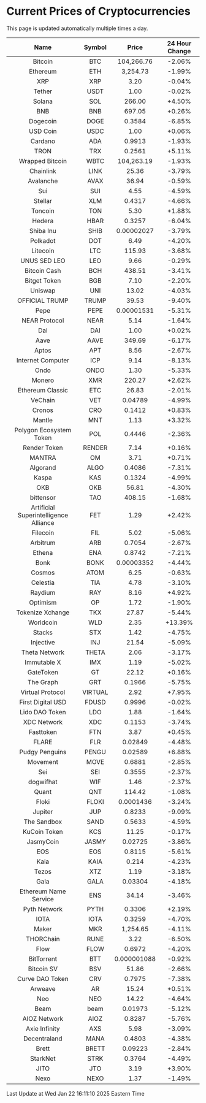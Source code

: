 # Current Prices of Cryptocurrencies
This page is updated automatically multiple times a day.

| Name | Symbol | Price | 24 Hour Change |
| :---: |:---:| :---: | :---: |
| Bitcoin | BTC | 104,266.76 | -2.06% |
| Ethereum | ETH | 3,254.73 | -1.99% |
| XRP | XRP | 3.20 | -0.04% |
| Tether | USDT | 1.00 | -0.02% |
| Solana | SOL | 266.00 | +4.50% |
| BNB | BNB | 697.05 | +0.26% |
| Dogecoin | DOGE | 0.3584 | -6.85% |
| USD Coin | USDC | 1.00 | +0.06% |
| Cardano | ADA | 0.9913 | -1.93% |
| TRON | TRX | 0.2561 | +5.11% |
| Wrapped Bitcoin | WBTC | 104,263.19 | -1.93% |
| Chainlink | LINK | 25.36 | -3.79% |
| Avalanche | AVAX | 36.94 | -0.59% |
| Sui | SUI | 4.55 | -4.59% |
| Stellar | XLM | 0.4317 | -4.66% |
| Toncoin | TON | 5.30 | +1.88% |
| Hedera | HBAR | 0.3257 | -6.04% |
| Shiba Inu | SHIB | 0.00002027 | -3.79% |
| Polkadot | DOT | 6.49 | -4.20% |
| Litecoin | LTC | 115.93 | -3.68% |
| UNUS SED LEO | LEO | 9.66 | -0.29% |
| Bitcoin Cash | BCH | 438.51 | -3.41% |
| Bitget Token | BGB | 7.10 | -2.20% |
| Uniswap | UNI | 13.02 | -4.03% |
| OFFICIAL TRUMP | TRUMP | 39.53 | -9.40% |
| Pepe | PEPE | 0.00001531 | -5.31% |
| NEAR Protocol | NEAR | 5.14 | -1.64% |
| Dai | DAI | 1.00 | +0.02% |
| Aave | AAVE | 349.69 | -6.17% |
| Aptos | APT | 8.56 | -2.67% |
| Internet Computer | ICP | 9.14 | -8.13% |
| Ondo | ONDO | 1.30 | -5.33% |
| Monero | XMR | 220.27 | +2.62% |
| Ethereum Classic | ETC | 26.83 | -2.01% |
| VeChain | VET | 0.04789 | -4.99% |
| Cronos | CRO | 0.1412 | +0.83% |
| Mantle | MNT | 1.13 | +3.32% |
| Polygon Ecosystem Token | POL | 0.4446 | -2.36% |
| Render Token | RENDER | 7.14 | +0.16% |
| MANTRA | OM | 3.71 | +0.71% |
| Algorand | ALGO | 0.4086 | -7.31% |
| Kaspa | KAS | 0.1324 | -4.99% |
| OKB | OKB | 56.81 | -4.30% |
| bittensor | TAO | 408.15 | -1.68% |
| Artificial Superintelligence Alliance | FET | 1.29 | +2.42% |
| Filecoin | FIL | 5.02 | -5.06% |
| Arbitrum | ARB | 0.7054 | -2.67% |
| Ethena | ENA | 0.8742 | -7.21% |
| Bonk | BONK | 0.00003352 | -4.44% |
| Cosmos | ATOM | 6.25 | -0.63% |
| Celestia | TIA | 4.78 | -3.10% |
| Raydium | RAY | 8.16 | +4.92% |
| Optimism | OP | 1.72 | -1.90% |
| Tokenize Xchange | TKX | 27.87 | -5.44% |
| Worldcoin | WLD | 2.35 | +13.39% |
| Stacks | STX | 1.42 | -4.75% |
| Injective | INJ | 21.54 | -5.09% |
| Theta Network | THETA | 2.06 | -3.17% |
| Immutable X | IMX | 1.19 | -5.02% |
| GateToken | GT | 22.12 | +0.16% |
| The Graph | GRT | 0.1966 | -5.75% |
| Virtual Protocol | VIRTUAL | 2.92 | +7.95% |
| First Digital USD | FDUSD | 0.9996 | -0.02% |
| Lido DAO Token | LDO | 1.88 | -1.64% |
| XDC Network | XDC | 0.1153 | -3.74% |
| Fasttoken | FTN | 3.87 | +0.45% |
| FLARE | FLR | 0.02849 | -4.48% |
| Pudgy Penguins | PENGU | 0.02589 | +6.88% |
| Movement | MOVE | 0.6881 | -2.85% |
| Sei | SEI | 0.3555 | -2.37% |
| dogwifhat | WIF | 1.46 | -2.37% |
| Quant | QNT | 114.42 | -1.08% |
| Floki | FLOKI | 0.0001436 | -3.24% |
| Jupiter | JUP | 0.8233 | -9.09% |
| The Sandbox | SAND | 0.5633 | -4.59% |
| KuCoin Token | KCS | 11.25 | -0.17% |
| JasmyCoin | JASMY | 0.02725 | -3.86% |
| EOS | EOS | 0.8115 | -5.61% |
| Kaia | KAIA | 0.214 | -4.23% |
| Tezos | XTZ | 1.19 | -3.18% |
| Gala | GALA | 0.03304 | -4.18% |
| Ethereum Name Service | ENS | 34.14 | -3.46% |
| Pyth Network | PYTH | 0.3306 | +2.19% |
| IOTA | IOTA | 0.3259 | -4.70% |
| Maker | MKR | 1,254.65 | -4.11% |
| THORChain | RUNE | 3.22 | -6.50% |
| Flow | FLOW | 0.6972 | -4.20% |
| BitTorrent | BTT | 0.000001088 | -0.92% |
| Bitcoin SV | BSV | 51.86 | -2.66% |
| Curve DAO Token | CRV | 0.7975 | -7.38% |
| Arweave | AR | 15.24 | +0.51% |
| Neo | NEO | 14.22 | -4.64% |
| Beam | beam | 0.01973 | -5.12% |
| AIOZ Network | AIOZ | 0.8287 | -5.76% |
| Axie Infinity | AXS | 5.98 | -3.09% |
| Decentraland | MANA | 0.4803 | -4.38% |
| Brett | BRETT | 0.09223 | -2.84% |
| StarkNet | STRK | 0.3764 | -4.49% |
| JITO | JTO | 3.19 | +3.90% |
| Nexo | NEXO | 1.37 | -1.49% |

Last Update at Wed Jan 22 16:11:10 2025 Eastern Time